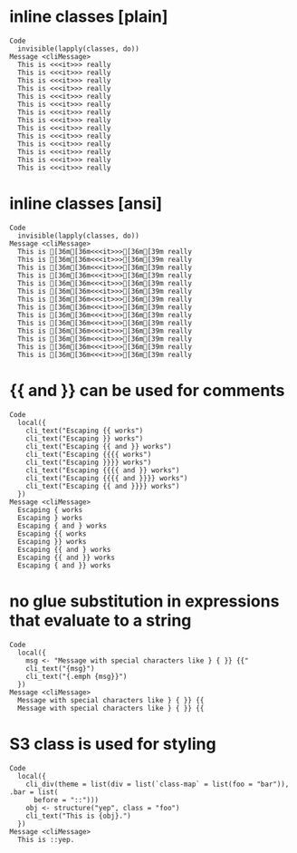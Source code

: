 # inline classes [plain]

    Code
      invisible(lapply(classes, do))
    Message <cliMessage>
      This is <<<it>>> really
      This is <<<it>>> really
      This is <<<it>>> really
      This is <<<it>>> really
      This is <<<it>>> really
      This is <<<it>>> really
      This is <<<it>>> really
      This is <<<it>>> really
      This is <<<it>>> really
      This is <<<it>>> really
      This is <<<it>>> really
      This is <<<it>>> really
      This is <<<it>>> really
      This is <<<it>>> really

# inline classes [ansi]

    Code
      invisible(lapply(classes, do))
    Message <cliMessage>
      This is [36m[36m<<<it>>>[36m[39m really
      This is [36m[36m<<<it>>>[36m[39m really
      This is [36m[36m<<<it>>>[36m[39m really
      This is [36m[36m<<<it>>>[36m[39m really
      This is [36m[36m<<<it>>>[36m[39m really
      This is [36m[36m<<<it>>>[36m[39m really
      This is [36m[36m<<<it>>>[36m[39m really
      This is [36m[36m<<<it>>>[36m[39m really
      This is [36m[36m<<<it>>>[36m[39m really
      This is [36m[36m<<<it>>>[36m[39m really
      This is [36m[36m<<<it>>>[36m[39m really
      This is [36m[36m<<<it>>>[36m[39m really
      This is [36m[36m<<<it>>>[36m[39m really
      This is [36m[36m<<<it>>>[36m[39m really

# {{ and }} can be used for comments

    Code
      local({
        cli_text("Escaping {{ works")
        cli_text("Escaping }} works")
        cli_text("Escaping {{ and }} works")
        cli_text("Escaping {{{{ works")
        cli_text("Escaping }}}} works")
        cli_text("Escaping {{{{ and }} works")
        cli_text("Escaping {{{{ and }}}} works")
        cli_text("Escaping {{ and }}}} works")
      })
    Message <cliMessage>
      Escaping { works
      Escaping } works
      Escaping { and } works
      Escaping {{ works
      Escaping }} works
      Escaping {{ and } works
      Escaping {{ and }} works
      Escaping { and }} works

# no glue substitution in expressions that evaluate to a string

    Code
      local({
        msg <- "Message with special characters like } { }} {{"
        cli_text("{msg}")
        cli_text("{.emph {msg}}")
      })
    Message <cliMessage>
      Message with special characters like } { }} {{
      Message with special characters like } { }} {{

# S3 class is used for styling

    Code
      local({
        cli_div(theme = list(div = list(`class-map` = list(foo = "bar")), .bar = list(
          before = "::")))
        obj <- structure("yep", class = "foo")
        cli_text("This is {obj}.")
      })
    Message <cliMessage>
      This is ::yep.

